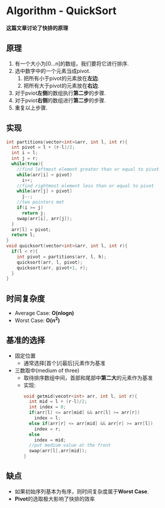 # Algorithm - QuickSort

**这篇文章讨论了快排的原理**
<!--more-->
## 原理
1. 有一个大小为[0...n]的数组，我们要将它进行排序.
2. 选中数字中的一个元素当成pivot.
    1. 把所有小于pivot的元素放在**左边**.
    2. 把所有大于pivot的元素放在**右边**.
3. 对于pviot**左侧**的数组执行**第二步**的步骤.
4. 对于pviot**右侧**的数组进行**第二步**的步骤.
5. 重复以上步骤.

## 实现
```cpp
int partitions(vector<int>&arr, int l, int r){
  int pivot = l + (r-l)/2;
  int i = l;
  int j = r;
  while(true){
    //find leftmost element greater than or equal to pivot
    while(arr[i] < pivot)
      i++;
    //find rightmost element less than or equal to pivot
    while(arr[j] > pivot)
      j--;
    //two pointers met
    if(i >= j)
      return j;
    swap(arr[i], arr[j]);
  }
  arr[l] = pivot;
  return l;
}
void quicksort(vector<int>&arr, int l, int r){
  if(l < r){
    int pivot = partitions(arr, l, h);
    quicksort(arr, l, pivot);
    quicksort(arr, pivot+1, r);
  }
}
```

## 时间复杂度
* Average Case: **O(nlogn)**
* Worst Case: **O(n<sup>2</sup>)** 

## 基准的选择
  * 固定位置
      * 通常选择[首个]/[最后]元素作为基准
  * 三数取中(medium of three)
      * 取待排序数组中间，首部和尾部中**第二大**的元素作为基准
      * 实现:
          ```cpp
          void getmid(vecotr<int> arr, int l, int r){
            int mid = l + (r-l)/2;
            int index = 0;
            if(arr[l] <= arr[mid] && arr[l] >= arr[r])
              index = l;
            else if(arr[r] <= arr[mid] && arr[r] >= arr[l])
              index = r;
            else
              index = mid;
            //put medium value at the front
            swap(arr[l],arr[mid]);
          }
          ```

## 缺点
* 如果初始序列基本为有序，则时间复杂度属于**Worst Case**.
* **Pivot**的选取极大影响了快排的效率

